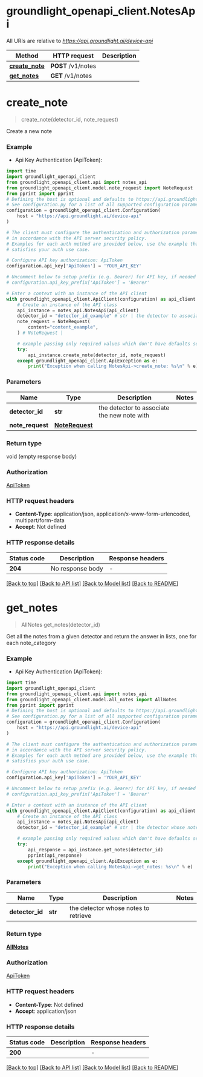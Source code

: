 # groundlight_openapi_client.NotesApi

All URIs are relative to *https://api.groundlight.ai/device-api*

Method | HTTP request | Description
------------- | ------------- | -------------
[**create_note**](NotesApi.md#create_note) | **POST** /v1/notes | 
[**get_notes**](NotesApi.md#get_notes) | **GET** /v1/notes | 


# **create_note**
> create_note(detector_id, note_request)



Create a new note

### Example

* Api Key Authentication (ApiToken):

```python
import time
import groundlight_openapi_client
from groundlight_openapi_client.api import notes_api
from groundlight_openapi_client.model.note_request import NoteRequest
from pprint import pprint
# Defining the host is optional and defaults to https://api.groundlight.ai/device-api
# See configuration.py for a list of all supported configuration parameters.
configuration = groundlight_openapi_client.Configuration(
    host = "https://api.groundlight.ai/device-api"
)

# The client must configure the authentication and authorization parameters
# in accordance with the API server security policy.
# Examples for each auth method are provided below, use the example that
# satisfies your auth use case.

# Configure API key authorization: ApiToken
configuration.api_key['ApiToken'] = 'YOUR_API_KEY'

# Uncomment below to setup prefix (e.g. Bearer) for API key, if needed
# configuration.api_key_prefix['ApiToken'] = 'Bearer'

# Enter a context with an instance of the API client
with groundlight_openapi_client.ApiClient(configuration) as api_client:
    # Create an instance of the API class
    api_instance = notes_api.NotesApi(api_client)
    detector_id = "detector_id_example" # str | the detector to associate the new note with
    note_request = NoteRequest(
        content="content_example",
    ) # NoteRequest | 

    # example passing only required values which don't have defaults set
    try:
        api_instance.create_note(detector_id, note_request)
    except groundlight_openapi_client.ApiException as e:
        print("Exception when calling NotesApi->create_note: %s\n" % e)
```


### Parameters

Name | Type | Description  | Notes
------------- | ------------- | ------------- | -------------
 **detector_id** | **str**| the detector to associate the new note with |
 **note_request** | [**NoteRequest**](NoteRequest.md)|  |

### Return type

void (empty response body)

### Authorization

[ApiToken](../README.md#ApiToken)

### HTTP request headers

 - **Content-Type**: application/json, application/x-www-form-urlencoded, multipart/form-data
 - **Accept**: Not defined


### HTTP response details

| Status code | Description | Response headers |
|-------------|-------------|------------------|
**204** | No response body |  -  |

[[Back to top]](#) [[Back to API list]](../README.md#documentation-for-api-endpoints) [[Back to Model list]](../README.md#documentation-for-models) [[Back to README]](../README.md)

# **get_notes**
> AllNotes get_notes(detector_id)



Get all the notes from a given detector and return the answer in lists, one for each note_category

### Example

* Api Key Authentication (ApiToken):

```python
import time
import groundlight_openapi_client
from groundlight_openapi_client.api import notes_api
from groundlight_openapi_client.model.all_notes import AllNotes
from pprint import pprint
# Defining the host is optional and defaults to https://api.groundlight.ai/device-api
# See configuration.py for a list of all supported configuration parameters.
configuration = groundlight_openapi_client.Configuration(
    host = "https://api.groundlight.ai/device-api"
)

# The client must configure the authentication and authorization parameters
# in accordance with the API server security policy.
# Examples for each auth method are provided below, use the example that
# satisfies your auth use case.

# Configure API key authorization: ApiToken
configuration.api_key['ApiToken'] = 'YOUR_API_KEY'

# Uncomment below to setup prefix (e.g. Bearer) for API key, if needed
# configuration.api_key_prefix['ApiToken'] = 'Bearer'

# Enter a context with an instance of the API client
with groundlight_openapi_client.ApiClient(configuration) as api_client:
    # Create an instance of the API class
    api_instance = notes_api.NotesApi(api_client)
    detector_id = "detector_id_example" # str | the detector whose notes to retrieve

    # example passing only required values which don't have defaults set
    try:
        api_response = api_instance.get_notes(detector_id)
        pprint(api_response)
    except groundlight_openapi_client.ApiException as e:
        print("Exception when calling NotesApi->get_notes: %s\n" % e)
```


### Parameters

Name | Type | Description  | Notes
------------- | ------------- | ------------- | -------------
 **detector_id** | **str**| the detector whose notes to retrieve |

### Return type

[**AllNotes**](AllNotes.md)

### Authorization

[ApiToken](../README.md#ApiToken)

### HTTP request headers

 - **Content-Type**: Not defined
 - **Accept**: application/json


### HTTP response details

| Status code | Description | Response headers |
|-------------|-------------|------------------|
**200** |  |  -  |

[[Back to top]](#) [[Back to API list]](../README.md#documentation-for-api-endpoints) [[Back to Model list]](../README.md#documentation-for-models) [[Back to README]](../README.md)

